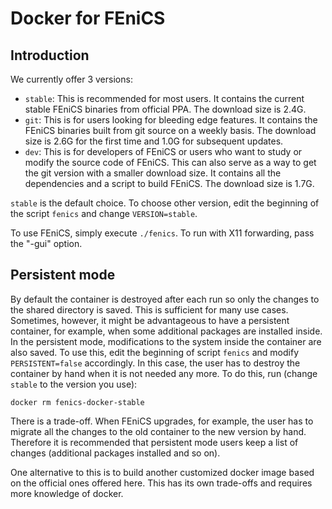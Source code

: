 # Docker for FEniCS

## Introduction

We currently offer 3 versions:

* `stable`: This is recommended for most users. It contains the
  current stable FEniCS binaries from official PPA. The download size
  is 2.4G.
* `git`: This is for users looking for bleeding edge features. It
  contains the FEniCS binaries built from git source on a weekly
  basis. The download size is 2.6G for the first time and 1.0G for
  subsequent updates.
* `dev`: This is for developers of FEniCS or users who want to study
  or modify the source code of FEniCS. This can also serve as a way to
  get the git version with a smaller download size. It contains all
  the dependencies and a script to build FEniCS. The download size
  is 1.7G.

`stable` is the default choice. To choose other version, edit the
beginning of the script `fenics` and change `VERSION=stable`.

To use FEniCS, simply execute `./fenics`. To run with X11 forwarding,
pass the "-gui" option.


## Persistent mode

By default the container is destroyed after each run so only the
changes to the shared directory is saved. This is sufficient for many
use cases. Sometimes, however, it might be advantageous to have a
persistent container, for example, when some additional packages are
installed inside. In the persistent mode, modifications to the system
inside the container are also saved. To use this, edit the beginning
of script `fenics` and modify `PERSISTENT=false` accordingly. In this
case, the user has to destroy the container by hand when it is not
needed any more. To do this, run (change `stable` to the version you
use):

    docker rm fenics-docker-stable

There is a trade-off. When FEniCS upgrades, for example, the user has
to migrate all the changes to the old container to the new version by
hand. Therefore it is recommended that persistent mode users keep a
list of changes (additional packages installed and so on).

One alternative to this is to build another customized docker image
based on the official ones offered here. This has its own trade-offs
and requires more knowledge of docker.
